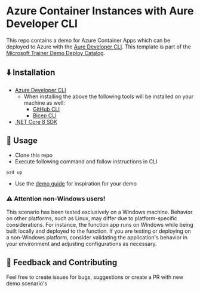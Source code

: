 # Azure Container Instances with Aure Developer CLI

This repo contains a demo for Azure Container Apps which can be deployed to Azure with the [Aure Developer CLI](https://learn.microsoft.com/en-us/azure/developer/azure-developer-cli/overview). This template is part of the [Microsoft Trainer Demo Deploy Catalog](https://aka.ms/trainer-demo-deploy).

## ⬇️ Installation
- [Azure Developer CLI](https://learn.microsoft.com/en-us/azure/developer/azure-developer-cli/install-azd)
    - When installing the above the following tools will be installed on your machine as well:
        - [GitHub CLI](https://cli.github.com)
        - [Bicep CLI](https://learn.microsoft.com/en-us/azure/azure-resource-manager/bicep/install)
- [.NET Core 8 SDK](https://dotnet.microsoft.com/en-us/download/dotnet/8.0)

## 🚀 Usage
- Clone this repo
- Execute following command and follow instructions in CLI
```
azd up
```

- Use the [demo guide](demoguide.md) for inspiration for your demo

### ⚠️ Attention non-Windows users!
This scenario has been tested exclusively on a Windows machine. Behavior on other platforms, such as Linux, may differ due to platform-specific considerations. For instance, the function app runs on Windows while being built locally and deployed to the function. 
If you are testing or deploying on a non-Windows platform, consider validating the application's behavior in your environment and adjusting configurations as necessary.

## 💭 Feedback and Contributing
Feel free to create issues for bugs, suggestions or create a PR with new demo scenario's 